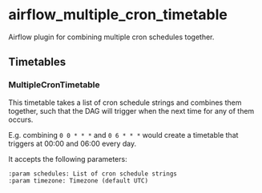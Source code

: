 # airflow_multiple_cron_timetable
Airflow plugin for combining multiple cron schedules together.

## Timetables
### MultipleCronTimetable
This timetable takes a list of cron schedule strings and combines them together, such that the DAG will trigger when the next time for any of them occurs.

E.g. combining `0 0 * * *` and `0 6 * * *` would create a timetable that triggers at 00:00 and 06:00 every day.

It accepts the following parameters:

    :param schedules: List of cron schedule strings
    :param timezone: Timezone (default UTC)
